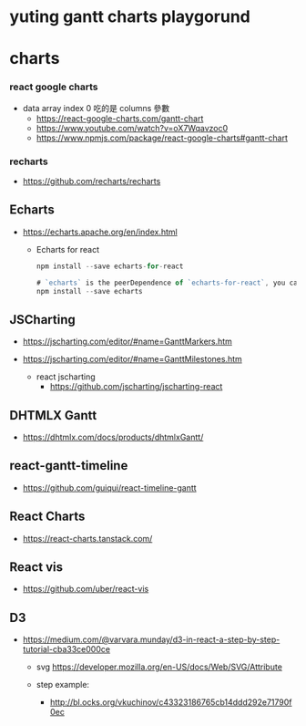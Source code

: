 # yuting gantt charts playgorund

# charts

### react google charts

- data array index 0 吃的是 columns 參數
    - https://react-google-charts.com/gantt-chart
    - https://www.youtube.com/watch?v=oX7Wqavzoc0
    - https://www.npmjs.com/package/react-google-charts#gantt-chart


### recharts

- https://github.com/recharts/recharts

## Echarts

- https://echarts.apache.org/en/index.html

   - Echarts for react

      ~~~javascript
      npm install --save echarts-for-react
      
      # `echarts` is the peerDependence of `echarts-for-react`, you can install echarts with your own version.
      npm install --save echarts
      ~~~

## JSCharting

- https://jscharting.com/editor/#name=GanttMarkers.htm

- https://jscharting.com/editor/#name=GanttMilestones.htm

   - react jscharting
       - https://github.com/jscharting/jscharting-react

## DHTMLX Gantt

- https://dhtmlx.com/docs/products/dhtmlxGantt/

## react-gantt-timeline

- https://github.com/guiqui/react-timeline-gantt

## React Charts

- https://react-charts.tanstack.com/

## React vis

- https://github.com/uber/react-vis

## D3

- https://medium.com/@varvara.munday/d3-in-react-a-step-by-step-tutorial-cba33ce000ce


   - svg https://developer.mozilla.org/en-US/docs/Web/SVG/Attribute

   - step example:
       - http://bl.ocks.org/vkuchinov/c43323186765cb14ddd292e71790f0ec